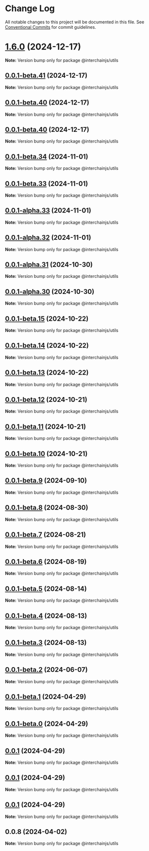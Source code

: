 # Change Log

All notable changes to this project will be documented in this file.
See [Conventional Commits](https://conventionalcommits.org) for commit guidelines.

# [1.6.0](https://github.com/cosmology-tech/interchainjs/compare/@interchainjs/utils@0.0.1-beta.41...@interchainjs/utils@1.6.0) (2024-12-17)

**Note:** Version bump only for package @interchainjs/utils

## [0.0.1-beta.41](https://github.com/cosmology-tech/interchainjs/compare/@interchainjs/utils@0.0.1-beta.40...@interchainjs/utils@0.0.1-beta.41) (2024-12-17)

**Note:** Version bump only for package @interchainjs/utils

## [0.0.1-beta.40](https://github.com/cosmology-tech/interchainjs/compare/@interchainjs/utils@0.0.1-beta.40...@interchainjs/utils@0.0.1-beta.40) (2024-12-17)

**Note:** Version bump only for package @interchainjs/utils

## [0.0.1-beta.40](https://github.com/cosmology-tech/interchainjs/compare/@interchainjs/utils@0.0.1-beta.34...@interchainjs/utils@0.0.1-beta.40) (2024-12-17)

**Note:** Version bump only for package @interchainjs/utils

## [0.0.1-beta.34](https://github.com/cosmology-tech/interchainjs/compare/@interchainjs/utils@0.0.1-beta.33...@interchainjs/utils@0.0.1-beta.34) (2024-11-01)

**Note:** Version bump only for package @interchainjs/utils

## [0.0.1-beta.33](https://github.com/cosmology-tech/interchainjs/compare/@interchainjs/utils@0.0.1-alpha.33...@interchainjs/utils@0.0.1-beta.33) (2024-11-01)

**Note:** Version bump only for package @interchainjs/utils

## [0.0.1-alpha.33](https://github.com/cosmology-tech/interchainjs/compare/@interchainjs/utils@0.0.1-alpha.32...@interchainjs/utils@0.0.1-alpha.33) (2024-11-01)

**Note:** Version bump only for package @interchainjs/utils

## [0.0.1-alpha.32](https://github.com/cosmology-tech/interchainjs/compare/@interchainjs/utils@0.0.1-alpha.31...@interchainjs/utils@0.0.1-alpha.32) (2024-11-01)

**Note:** Version bump only for package @interchainjs/utils

## [0.0.1-alpha.31](https://github.com/cosmology-tech/interchainjs/compare/@interchainjs/utils@0.0.1-alpha.30...@interchainjs/utils@0.0.1-alpha.31) (2024-10-30)

**Note:** Version bump only for package @interchainjs/utils

## [0.0.1-alpha.30](https://github.com/cosmology-tech/interchainjs/compare/@interchainjs/utils@0.0.1-beta.15...@interchainjs/utils@0.0.1-alpha.30) (2024-10-30)

**Note:** Version bump only for package @interchainjs/utils

## [0.0.1-beta.15](https://github.com/cosmology-tech/interchainjs/compare/@interchainjs/utils@0.0.1-beta.14...@interchainjs/utils@0.0.1-beta.15) (2024-10-22)

**Note:** Version bump only for package @interchainjs/utils

## [0.0.1-beta.14](https://github.com/cosmology-tech/interchainjs/compare/@interchainjs/utils@0.0.1-beta.13...@interchainjs/utils@0.0.1-beta.14) (2024-10-22)

**Note:** Version bump only for package @interchainjs/utils

## [0.0.1-beta.13](https://github.com/cosmology-tech/interchainjs/compare/@interchainjs/utils@0.0.1-beta.12...@interchainjs/utils@0.0.1-beta.13) (2024-10-22)

**Note:** Version bump only for package @interchainjs/utils

## [0.0.1-beta.12](https://github.com/cosmology-tech/interchainjs/compare/@interchainjs/utils@0.0.1-beta.11...@interchainjs/utils@0.0.1-beta.12) (2024-10-21)

**Note:** Version bump only for package @interchainjs/utils

## [0.0.1-beta.11](https://github.com/cosmology-tech/interchainjs/compare/@interchainjs/utils@0.0.1-beta.10...@interchainjs/utils@0.0.1-beta.11) (2024-10-21)

**Note:** Version bump only for package @interchainjs/utils

## [0.0.1-beta.10](https://github.com/cosmology-tech/interchainjs/compare/@interchainjs/utils@0.0.1-beta.9...@interchainjs/utils@0.0.1-beta.10) (2024-10-21)

**Note:** Version bump only for package @interchainjs/utils

## [0.0.1-beta.9](https://github.com/cosmology-tech/interchainjs/compare/@interchainjs/utils@0.0.1-beta.8...@interchainjs/utils@0.0.1-beta.9) (2024-09-10)

**Note:** Version bump only for package @interchainjs/utils

## [0.0.1-beta.8](https://github.com/cosmology-tech/interchainjs/compare/@interchainjs/utils@0.0.1-beta.7...@interchainjs/utils@0.0.1-beta.8) (2024-08-30)

**Note:** Version bump only for package @interchainjs/utils

## [0.0.1-beta.7](https://github.com/cosmology-tech/interchainjs/compare/@interchainjs/utils@0.0.1-beta.6...@interchainjs/utils@0.0.1-beta.7) (2024-08-21)

**Note:** Version bump only for package @interchainjs/utils

## [0.0.1-beta.6](https://github.com/cosmology-tech/interchainjs/compare/@interchainjs/utils@0.0.1-beta.5...@interchainjs/utils@0.0.1-beta.6) (2024-08-19)

**Note:** Version bump only for package @interchainjs/utils

## [0.0.1-beta.5](https://github.com/cosmology-tech/interchainjs/compare/@interchainjs/utils@0.0.1-beta.4...@interchainjs/utils@0.0.1-beta.5) (2024-08-14)

**Note:** Version bump only for package @interchainjs/utils

## [0.0.1-beta.4](https://github.com/cosmology-tech/interchainjs/compare/@interchainjs/utils@0.0.1-beta.3...@interchainjs/utils@0.0.1-beta.4) (2024-08-13)

**Note:** Version bump only for package @interchainjs/utils

## [0.0.1-beta.3](https://github.com/cosmology-tech/interchainjs/compare/@interchainjs/utils@0.0.1-beta.2...@interchainjs/utils@0.0.1-beta.3) (2024-08-13)

**Note:** Version bump only for package @interchainjs/utils

## [0.0.1-beta.2](https://github.com/cosmology-tech/interchainjs/compare/@interchainjs/utils@0.0.1-beta.1...@interchainjs/utils@0.0.1-beta.2) (2024-06-07)

**Note:** Version bump only for package @interchainjs/utils

## [0.0.1-beta.1](https://github.com/cosmology-tech/interchainjs/compare/@interchainjs/utils@0.0.1-beta.0...@interchainjs/utils@0.0.1-beta.1) (2024-04-29)

**Note:** Version bump only for package @interchainjs/utils

## [0.0.1-beta.0](https://github.com/cosmology-tech/interchainjs/compare/@interchainjs/utils@0.0.1...@interchainjs/utils@0.0.1-beta.0) (2024-04-29)

**Note:** Version bump only for package @interchainjs/utils

## [0.0.1](https://github.com/cosmology-tech/interchainjs/compare/@interchainjs/utils@0.0.1...@interchainjs/utils@0.0.1) (2024-04-29)

**Note:** Version bump only for package @interchainjs/utils

## [0.0.1](https://github.com/cosmology-tech/interchainjs/compare/@interchainjs/utils@0.0.1...@interchainjs/utils@0.0.1) (2024-04-29)

**Note:** Version bump only for package @interchainjs/utils

## [0.0.1](https://github.com/cosmology-tech/interchainjs/compare/@interchainjs/utils@0.0.8...@interchainjs/utils@0.0.1) (2024-04-29)

**Note:** Version bump only for package @interchainjs/utils

## 0.0.8 (2024-04-02)

**Note:** Version bump only for package @interchainjs/utils

